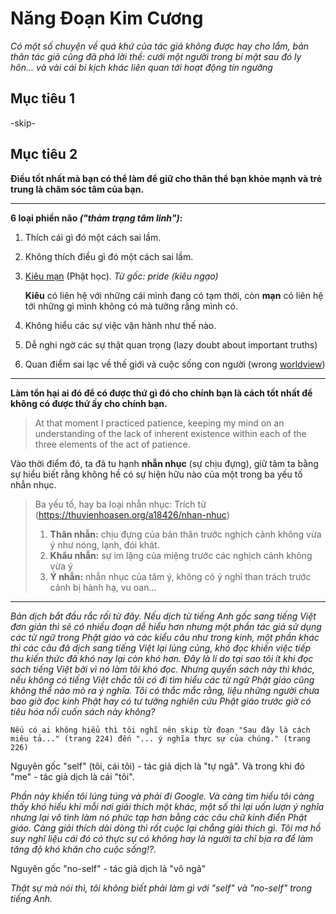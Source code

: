 # Năng Đoạn Kim Cương

*Có một số chuyện về quá khứ của tác giả không được hay cho lắm, bản thân tác giả cũng đã phá lời thề: cưới một người trong bí mật sau đó ly hôn... và vài cái bi kịch khác liên quan tới hoạt động tín ngưỡng*

## Mục tiêu 1
-skip-

## Mục tiêu 2

**Điều tốt nhất mà bạn có thể làm để giữ cho thân thể bạn khỏe mạnh và trẻ trung là chăm sóc tâm của bạn.**

---
**6 loại phiền não *("thảm trạng tâm linh")*:**

1. Thích cái gì đó một cách sai lầm.
2. Không thích điều gì đó một cách sai lầm.
3. [Kiêu mạn](https://thuvienhoasen.org/a7001/chuong-4-kieu-man-la-gi) (Phật học). *Từ gốc: pride (kiêu ngạo)* 
   
   **Kiêu** có liên hệ với những cái mình đang có tạm thời, còn **mạn** có liên hệ tới những gì mình không có mà tưởng rằng mình có.
4. Không hiểu các sự việc vận hành như thế nào.
5. Dễ nghi ngờ các sự thật quan trọng (lazy doubt about important truths)
6. Quan điểm sai lạc về thế giới và cuộc sống con người (wrong [worldview](http://definr.com/world%20view))
---
**Làm tổn hại ai đó để có được thứ gì đó cho chính bạn là cách tốt nhất để không có được thứ ấy cho chính bạn.**

> At that moment I practiced patience, keeping my mind on an understanding of the lack of inherent existence within each of the three elements of the act of patience.

Vào thời điểm đó, ta đã tu hạnh **nhẫn nhục** (sự chịu đựng), giữ tâm ta bằng sự hiểu biết rằng không hề có sự hiện hữu nào của một trong ba yếu tố nhẫn nhục.

> Ba yếu tố, hay ba loại nhẫn nhục: Trích từ (https://thuvienhoasen.org/a18426/nhan-nhuc)
> 1. **Thân nhẫn:** chịu đựng của bản thân trước nghịch cảnh không vừa ý như nóng, lạnh, đói khát.
> 2. **Khẩu nhẫn:** sự im lặng của miệng trước các nghịch cảnh không vừa ý
> 3. **Ý nhẫn:** nhẫn nhục của tâm ý, không có ý nghĩ than trách trước cảnh bị hành hạ, vu oan...
---

*Bản dịch bắt đầu rắc rối từ đây. Nếu dịch từ tiếng Anh gốc sang tiếng Việt đơn giản thì sẽ có nhiều đoạn dễ hiểu hơn nhưng một phần tác giả sử dụng các từ ngữ trong Phật giáo và các kiểu câu như trong kinh, một phần khác thì các câu đã dịch sang tiếng Việt lại lủng củng, khó đọc khiến việc tiếp thu kiến thức đã khó nay lại còn khó hơn. Đây là lí do tại sao tôi ít khi đọc sách tiếng Việt bởi vì nó làm tôi khó đọc. Nhưng quyển sách này thì khác, nếu không có tiếng Việt chắc tôi có đi tìm hiểu các từ ngữ Phật giáo cũng không thể nào mò ra ý nghĩa. Tôi có thắc mắc rằng, liệu những người chưa bao giờ đọc kinh Phật hay có tư tưởng nghiên cứu Phật giáo trước giờ có tiêu hóa nổi cuốn sách này không?*

`Nếu có ai không hiểu thì tôi nghĩ nên skip từ đoạn "Sau đây là cách miêu tả..." (trang 224) đến "... ý nghĩa thực sự của chúng." (trang 226)`

Nguyên gốc "self" (tôi, cái tôi) - tác giả dịch là "tự ngã". Và trong khi đó "me" - tác giả dịch là cái "tôi".

*Phần này khiến tôi lúng túng và phải đi Google. Và càng tìm hiểu tôi càng thấy khó hiểu khi mỗi nơi giải thích một khác, một số thì lại uốn lượn ý nghĩa nhưng lại vô tình làm nó phức tạp hơn bằng các câu chữ kinh điển Phật giáo. Càng giải thích dài dòng thì rốt cuộc lại chẳng giải thích gì. Tôi mơ hồ suy nghĩ liệu cái đó có thực sự có không hay là người ta chỉ bịa ra để làm tăng độ khó khăn cho cuộc sống!?.*

Nguyên gốc "no-self" - tác giả dịch là "vô ngã"

*Thật sự mà nói thì, tôi không biết phải làm gì với "self" và "no-self" trong tiếng Anh.*
